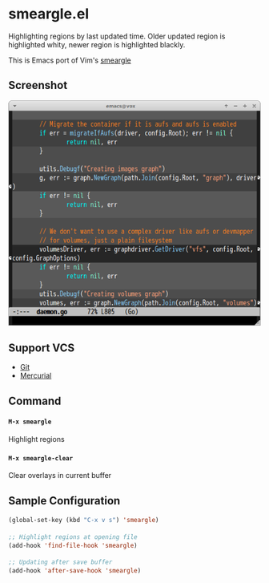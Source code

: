 # smeargle.el

Highlighting regions by last updated time.
Older updated region is highlighted whity, newer region is highlighted blackly.

This is Emacs port of Vim's [smeargle](https://github.com/FriedSock/smeargle)

## Screenshot

![smeargle](image/smeargle.png)

## Support VCS

- [Git](http://git-scm.com/)
- [Mercurial](http://mercurial.selenic.com/)

## Command

#### `M-x smeargle`

Highlight regions


#### `M-x smeargle-clear`

Clear overlays in current buffer


## Sample Configuration

```lisp
(global-set-key (kbd "C-x v s") 'smeargle)

;; Highlight regions at opening file
(add-hook 'find-file-hook 'smeargle)

;; Updating after save buffer
(add-hook 'after-save-hook 'smeargle)
```
